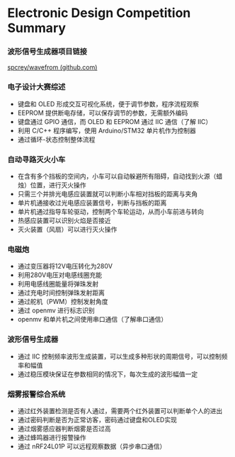 # Electronic Design Competition Summary

### 波形信号生成器项目链接

[spcrey/wavefrom (github.com)](https://github.com/spcrey/wavefrom)

### 电子设计大赛综述

- 键盘和 OLED 形成交互可视化系统，便于调节参数，程序流程观察
- EEPROM 提供断电存储，可以保存调节的参数，无需额外编码
- 键盘通过 GPIO 通信，而 OLED 和 EEPROM 通过 IIC 通信（了解 IIC）
- 利用 C/C++ 程序编写，使用 Arduino/STM32 单片机作为控制器
- 通过循环-状态控制整体流程

### 自动寻路灭火小车

- 在含有多个挡板的空间内，小车可以自动躲避所有阻碍，自动找到火源（蜡烛）位置，进行灭火操作
- 只需三个并排光电感应装置就可以判断小车相对挡板的距离与夹角
- 单片机通接收过光电感应装置信号，判断与挡板的距离
- 单片机通过指导车轮驱动，控制两个车轮运动，从而小车前进与转向
- 热感应装置可以识别火焰是否接近
- 灭火装置（风扇）可以进行灭火操作

###  电磁炮

- 通过变压器将12V电压转化为280V
- 利用280V电压对电感线圈充能
- 利用电感线圈能量将弹珠发射
- 通过充电时间控制弹珠发射距离
- 通过舵机（PWM）控制发射角度
- 通过 openmv 进行标志识别
- openmv 和单片机之间使用串口通信（了解串口通信）

###  波形信号生成器

- 通过 IIC 控制频率波形生成装置，可以生成多种形状的周期信号，可以控制频率和幅值
- 通过稳压模块保证在参数相同的情况下，每次生成的波形幅值一定

###  烟雾报警综合系统

- 通过红外装置检测是否有人通过，需要两个红外装置可以判断单个人的进出
- 通过密码判断是否为正常访客，密码通过键盘和OLED实现
- 通过烟雾感应器判断烟雾是否过高
- 通过蜂鸣器进行报警操作
- 通过 nRF24L01P 可以远程观察数据（异步串口通信）
